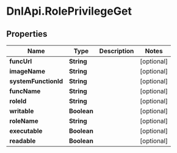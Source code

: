 # DnlApi.RolePrivilegeGet

## Properties
Name | Type | Description | Notes
------------ | ------------- | ------------- | -------------
**funcUrl** | **String** |  | [optional] 
**imageName** | **String** |  | [optional] 
**systemFunctionId** | **String** |  | [optional] 
**funcName** | **String** |  | [optional] 
**roleId** | **String** |  | [optional] 
**writable** | **Boolean** |  | [optional] 
**roleName** | **String** |  | [optional] 
**executable** | **Boolean** |  | [optional] 
**readable** | **Boolean** |  | [optional] 


